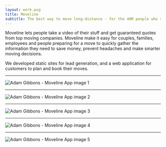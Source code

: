 ```yaml
---
layout: work.pug
title: Moveline
subtitle: The best way to move long-distance - for the 40M people who spend $30B on moving services annually
---
```


Moveline lets people take a video of their stuff and get guaranteed quotes from top moving companies. Moveline make it easy for couples, families, employees and people preparing for a move to quickly gather the information they need to save money, prevent headaches and make smarter moving decisions.

We developed static sites for lead generation, and a web application for customers to plan and book their moves.

---

![Adam Gibbons - Moveline App image 1](/images/work/moveline/moveline-1.jpg)

---

![Adam Gibbons - Moveline App image 2](/images/work/moveline/moveline-2.jpg)

---

![Adam Gibbons - Moveline App image 3](/images/work/moveline/moveline-3.jpg)

---

![Adam Gibbons - Moveline App image 4](/images/work/moveline/moveline-4.jpg)

---

![Adam Gibbons - Moveline App image 5](/images/work/moveline/moveline-5.jpg)
